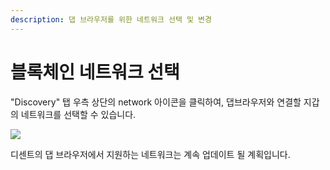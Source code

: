 ```yaml
---
description: 댑 브라우저를 위한 네트워크 선택 및 변경
---
```


# 블록체인 네트워크 선택

"Discovery" 탭 우측 상단의 network 아이콘을 클릭하여, 댑브라우저와 연결할 지갑의 네트워크를 선택할 수 있습니다.

![](../../.gitbook/assets/Switchnetwork.gif)

디센트의 댑 브라우저에서 지원하는 네트워크는 계속 업데이트 될 계획입니다.
